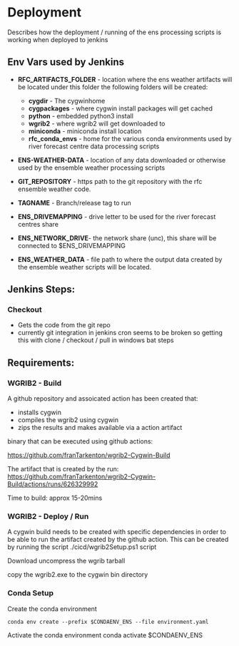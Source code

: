 # Deployment

Describes how the deployment / running of the ens processing scripts is working when deployed to jenkins

## Env Vars used by Jenkins

* **RFC_ARTIFACTS_FOLDER** - location where the ens weather artifacts will be located
   under this folder the following folders will be created:

  * **cygdir**         - The cygwinhome
  * **cygpackages**    - where cygwin install packages will get cached
  * **python**         - embedded python3 install
  * **wgrib2**         - where wgrib2 will get downloaded to
  * **miniconda**      - miniconda install location
  * **rfc_conda_envs** - home for the various conda environments used by river forecast centre data processing scripts
* **ENS-WEATHER-DATA** - location of any data downloaded or otherwise used by the ensemble weather processing scripts
* **GIT_REPOSITORY**   - https path to the git repository with the rfc ensemble weather code.
* **TAGNAME**          - Branch/release tag to run
* **ENS_DRIVEMAPPING** - drive letter to be used for the river forecast centres share
* **ENS_NETWORK_DRIVE**- the network share (unc), this share will be connected to $ENS_DRIVEMAPPING
* **ENS_WEATHER_DATA** - file path to where the output data created by the ensemble weather scripts will be located.

## Jenkins Steps:

### Checkout
* Gets the code from the git repo
* currently git integration in jenkins cron seems to be broken so getting this with clone / checkout / pull in windows bat steps




## Requirements:

### WGRIB2 - Build

A github repository and assoicated action has been created that:
* installs cygwin 
* compiles the wgrib2 using cygwin
* zips the results and makes available via a action artifact

binary that can be executed using github actions:

https://github.com/franTarkenton/wgrib2-Cygwin-Build

The artifact that is created by the run:
https://github.com/franTarkenton/wgrib2-Cygwin-Build/actions/runs/626329992

Time to build: approx 15-20mins

### WGRIB2 - Deploy / Run

A cygwin build needs to be created with specific dependencies in order to be able
to run the artifact created by the github action.  This can be created by running
the script ./cicd/wgrib2Setup.ps1 script

Download uncompress the wgrib tarball

copy the wgrib2.exe to the cygwin bin directory

### Conda Setup

Create the conda environment
```
conda env create --prefix $CONDAENV_ENS --file environment.yaml
```

Activate the conda environment
conda activate $CONDAENV_ENS





